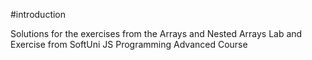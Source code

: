 #introduction

Solutions for the exercises from the Arrays and Nested Arrays Lab and Exercise from SoftUni JS Programming Advanced Course
